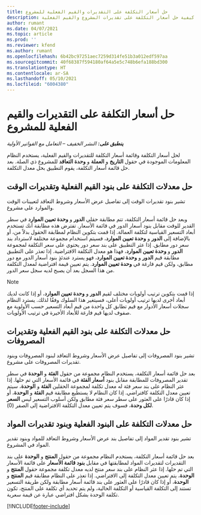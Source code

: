 ```yaml
---
title: حل أسعار التكلفة على التقديرات والقيم الفعلية للمشروع
description: يوفر هذا الموضوع معلومات حول كيفية حل أسعار التكلفة على تقديرات المشروع والقيم الفعلية.
author: rumant
ms.date: 04/07/2021
ms.topic: article
ms.prod: ''
ms.reviewer: kfend
ms.author: rumant
ms.openlocfilehash: 6b42bc97251aec7259d314fe51b3a012edf597aa
ms.sourcegitcommit: 40f68387f594180af64a5e5c748b6efa188bd300
ms.translationtype: HT
ms.contentlocale: ar-SA
ms.lasthandoff: 05/10/2021
ms.locfileid: "6004380"
---
```

# <a name="resolve-cost-prices-on-project-estimates-and-actuals"></a>حل أسعار التكلفة على التقديرات والقيم الفعلية للمشروع 

_**ينطبق على:** النشر الخفيف – التعامل مع الفواتير الأولية_

لحل أسعار التكلفة وقائمة أسعار التكلفة للتقديرات والقيم الفعلية، يستخدم النظام المعلومات الموجودة في حقول **التاريخ** و **العملة** و **وحدة التعاقد** للمشروع ذي الصلة. بعد حل قائمة أسعار التكلفة، يقوم التطبيق بحل معدل التكلفة.

## <a name="resolving-cost-rates-on-actual-and-estimate-lines-for-time"></a>حل معدلات التكلفة على بنود القيم الفعلية وتقديرات الوقت

تشير بنود تقديرات الوقت إلى تفاصيل عرض الأسعار وشروط التعاقد لتعيينات الوقت والموارد على مشروع.

وبعد حل قائمة أسعار التكلفة، تتم مطابقة حقلي **الدور** و **وحدة تعيين الموارد** في سطر القدير للوقت مقابل بنود أسعار الدور في قائمة  الأسعار. تفترض هذه مطابقة أنك تستخدم أبعاد التسعير القياسية لتكلفة العمالة. إذا قمت بتكوين النظام لمطابقة الحقول بدلاً من، أو بالإضافة إلى **الدور** و **وحدة تعيين الموارد**، فسيتم استخدام مجموعة مختلفة لاسترداد بند سعر دور مطابق. إذا عثر التطبيق على بند سعر دور يحتوي على سعر التكلفة لمجموعة **الدور** و **وحدة تعيين الموارد**، فهذا هو معدل التكلفة الافتراضية. إذا تعذر على التطبيق مطابقة قيم **الدور** و **وحدة تعيين الموارد**، فهو يسترد عندئذٍ بنود أسعار الدور مع دور مطابق، ولكن قيم فارغة في **وحدة تعيين الموارد**. يتم تعيين قيمة افتراضية لمعدل التكلفة من هذا السجل بعد أن يصبح لديه سجل سعر الدور. 

> [!NOTE]
> إذا قمت بتكوين ترتيب أولويات مختلف لقيم **الدور** و **وحدة تعيين الموارد**، أو إذا كانت لديك أبعاد أخرى لديها ترتيب أولويات أعلى، فسيتغير هذا السلوك وفقًا لذلك. يسترد النظام سجلات أسعار الأدوار مع قيم تطابق كل واحدة من قيم أبعاد التسعير حسب الأولوية مع صفوف لديها قيم فارغة للأبعاد الأخيرة في ترتيب الأولويات.

## <a name="resolving-cost-rates-on-actual-and-estimate-lines-for-expense"></a>حل معدلات التكلفة على بنود القيم الفعلية وتقديرات المصروفات

تشير بنود المصروفات إلى تفاصيل عرض الأسعار وشروط التعاقد لبنود المصروفات وبنود تقديرات المصروفات على مشروع.

بعد حل قائمة أسعار التكلفة، يستخدم النظام مجموعة من حقول **الفئة** و **الوحدة** في سطر تقدير المصروفات للمطابقة مقابل بنود **أسعار الفئة** في قائمة الأسعار التي تم حلها. إذا عثر النظام على بند سعر فئة له معدل تكلفة لمجموعة الحقلين **الفئة** و **الوحدة**، سيتم تعيين معدل التكلفة كافتراضي. إذا كان النظام لا يستطيع مطابقة قيم **الفئة** و **الوحدة**، أو إذا كان قادرًا على العثور على سطر سعر فئة مطابق ولكن أسلوب التسعير ليس **السعر لكل وحدة**، فسوف يتم تعيين معدل التكلفة الافتراضية إلى الصفر (0).

## <a name="resolving-cost-rates-on-actual-and-estimate-lines-for-material"></a>حل معدلات التكلفة على البنود الفعلية وبنود تقديرات المواد

تشير بنود تقدير المواد إلى تفاصيل بند عرض الأسعار وشروط التعاقد للمواد وبنود تقدير المواد في المشروع.

بعد حل قائمة أسعار التكلفة، يستخدم النظام مجموعة من حقول **المنتج** و **الوحدة** على بند التقديرات لتقديرات المواد لمطابقتها في مقابل **بنود قائمة الأسعار** على قائمة الأسعار التي تم حلها. إذا عثر النظام على بند سعر منتج لديه معدل تكلفة مجموعة حقول **المنتج** و **الوحدة**، يتم تعيين معدل التكلفة إلى الافتراضي. إذا تعذر على النظام مطابقة قيم **المنتج** و **الوحدة**، أو إذا كان قادرًا على العثور على بند قائمة أسعار مطابقة ولكن طريقة التسعير تستند إلى التكلفة القياسية أو التكلفة الحالية، ولم يتم تحديد أي تكلفة على المنتج، تكون تكلفة الوحدة بشكل افتراضي عبارة عن قيمة سعرية.


[!INCLUDE[footer-include](../../includes/footer-banner.md)]

